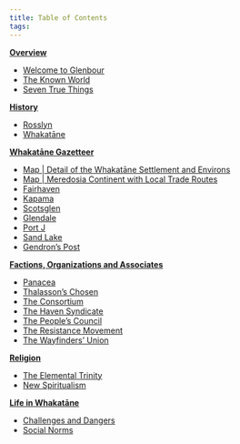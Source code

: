 ```yaml
---
title: Table of Contents
tags:
---
```


**[Overview](overview-index)**
* [Welcome to Glenbour](welcome-to-glenbour.md)
* [The Known World](the-known-world.md)
* [Seven True Things](seven-true-things.md)

**[History](history-index)**
* [Rosslyn](rosslyn.md)
* [Whakatāne](whakatane.md)

**[Whakatāne Gazetteer](locations-index)**
* [Map | Detail of the Whakatāne Settlement and Environs](map-whakatane-settlement.md)
* [Map | Meredosia Continent with Local Trade Routes](map-meredosia-continent)
* [Fairhaven](fairhaven.md)
* [Kapama](kapama.md)
* [Scotsglen](scotsglen.md)
* [Glendale](glendale.md)
* [Port J](port-j.md)
* [Sand Lake](sand-lake.md)
* [Gendron’s Post](gendrons-post.md)

**[Factions, Organizations and Associates](factions-index)**
* [Panacea](panacea.md)
* [Thalasson’s Chosen](thalassons-chosen.md)
* [The Consortium](the-consortium.md)
* [The Haven Syndicate](the-haven-syndicate.md)
* [The People’s Council](the-peoples-council.md)
* [The Resistance Movement](the-resistance-movement.md)
* [The Wayfinders’ Union](the-wayfinders-union.md)

**[Religion](religion-index)**
* [The Elemental Trinity](elemental-trinity.md)
* [New Spiritualism](new-spiritualism.md)

**[Life in Whakatāne](life-index)**
* [Challenges and Dangers](challenges-and-dangers.md)
* [Social Norms](social-norms.md)